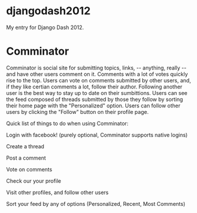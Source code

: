 djangodash2012
==============

My entry for Django Dash 2012.

Comminator
==============

Comminator is social site for submitting topics, links, -- anything, really -- and have other users comment on it. Comments with a lot of votes quickly rise to the top. Users can vote on comments submitted by other users, and, if they like certian comments a lot, follow their author. Following another user is the best way to stay up to date on their sumbittions. Users can see the feed composed of threads submitted by those they follow by sorting their home page with the "Personalized" option. Users can follow other users by clicking the "Follow" button on their profile page.


Quick list of things to do when using Comminator:


Login with facebook! (purely optional, Comminator supports native logins)


Create a thread


Post a comment


Vote on comments


Check our your profile


Visit other profiles, and follow other users


Sort your feed by any of options (Personalized, Recent, Most Comments)